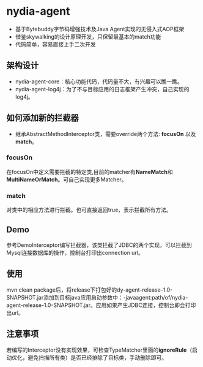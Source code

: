 # nydia-agent
+ 基于Bytebuddy字节码增强技术及Java Agent实现的无侵入式AOP框架
+ 借鉴skywalking的设计原理开发，只保留最基本的match功能
+ 代码简单，容易直接上手二次开发

## 架构设计
+ nydia-agent-core：核心功能代码，代码量不大，有兴趣可以瞧一瞧。
+ nydia-agent-log4j：为了不与目标应用的日志框架产生冲突，自己实现的log4j。

## 如何添加新的拦截器
+ 继承AbstractMethodInterceptor类，需要override两个方法: **focusOn** 以及 **match**。

### focusOn
在focusOn中定义需要拦截的特定类,目前的matcher有**NameMatch**和**MultiNameOrMatch**。可自己实现更多Matcher。

### match
对类中的相应方法进行拦截。也可直接返回true，表示拦截所有方法。

## Demo
参考DemoInterceptor编写拦截器，该类拦截了JDBC的两个实现，可以拦截到Mysql连接数据库的操作，控制台打印出connection url。
## 使用
mvn clean package后，将release下打包好的dy-agent-release-1.0-SNAPSHOT.jar添加到目标java应用启动参数中：-javaagent:path/of/nydia-agent-release-1.0-SNAPSHOT.jar。应用如果产生JDBC连接，控制台即会打印出url。

## 注意事项
若编写的Interceptor没有实现效果，可检查TypeMatcher里面的**ignoreRule**（启动优化，避免扫描所有类）是否已经排除了目标类，手动删除即可。